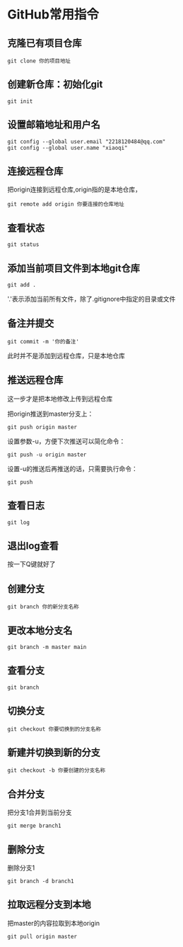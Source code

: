 # GitHub常用指令

## 克隆已有项目仓库

```
git clone 你的项目地址
```

## 创建新仓库：初始化git

```
git init
```

## 设置邮箱地址和用户名

```
git config --global user.email "2218120484@qq.com"
git config --global user.name "xiaoqi"
```

## 连接远程仓库

把origin连接到远程仓库,origin指的是本地仓库，

```
git remote add origin 你要连接的仓库地址
```

## 查看状态

```
git status
```

## 添加当前项目文件到本地git仓库

```
git add .
```

'.'表示添加当前所有文件，除了.gitignore中指定的目录或文件

## 备注并提交

```
git commit -m '你的备注'
```

此时并不是添加到远程仓库，只是本地仓库

## 推送远程仓库

这一步才是把本地修改上传到远程仓库

把origin推送到master分支上：

```
git push origin master
```

设置参数-u，方便下次推送可以简化命令：

```
git push -u origin master
```

设置-u的推送后再推送的话，只需要执行命令：

```
git push
```

## 查看日志

```
git log
```

## 退出log查看

按一下Q键就好了

## 创建分支

```
git branch 你的新分支名称
```

## 更改本地分支名

```
git branch -m master main
```

## 查看分支

```
git branch
```

## 切换分支

```
git checkout 你要切换到的分支名称
```

## 新建并切换到新的分支

```
git checkout -b 你要创建的分支名称
```

## 合并分支

把分支1合并到当前分支

```
git merge branch1
```

## 删除分支

删除分支1

```
git branch -d branch1
```

## 拉取远程分支到本地

把master的内容拉取到本地origin

```
git pull origin master
```

